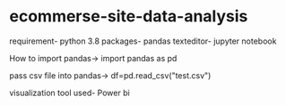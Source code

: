 # ecommerse-site-data-analysis
requirement- python 3.8
packages- pandas
texteditor- jupyter notebook


How to import pandas->
import pandas as pd


pass csv file into pandas->
df=pd.read_csv("test.csv")

visualization tool used- Power bi



